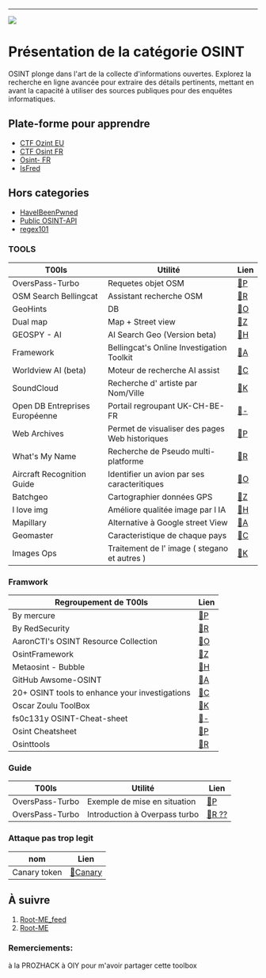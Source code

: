 
---

![](https://hedgedoc.raltheo.fr/uploads/34fec1da-d76f-4e17-92d5-ea2c1186ff1c.png)


# Présentation de la catégorie OSINT
OSINT plonge dans l'art de la collecte d'informations ouvertes. Explorez la recherche en ligne avancée pour extraire des détails pertinents, mettant en avant la capacité à utiliser des sources publiques pour des enquêtes informatiques.

## Plate-forme pour apprendre
* [CTF Ozint EU ](https://ozint.eu/)
* [CTF Osint FR ](https://ctf.challenge-osint.fr/)
* [Osint- FR](https://osintfr.com/fr/accueil/)
* [IsFred](https://isfred.fr/)
## Hors categories
* [HaveIBeenPwned](https://haveibeenpwned.com)
* [Public OSINT-API](https://github.com/cipher387/API-s-for-OSINT/?tab=readme-ov-file#flights) 
* [regex101](https://regex101.com/)
### TOOLS

| T00ls | Utilité  | Lien |
| -------- | -------- | ---------- |
| OversPass-Turbo     | Requetes objet OSM    | [:link:P](https://overpass-turbo.eu) |
| OSM Search Bellingcat| Assistant recherche OSM|[:link:R](https://osm-search.bellingcat.com/)|
| GeoHints | DB | [:link:O](https://geohints.com) |
| Dual map | Map + Street view | [:link:Z](https://www.dualmaps.com) |
| GEOSPY - AI | AI Search Geo (Version beta) |[:link:H](https://geospy.ai) |
| Framework | Bellingcat's Online Investigation Toolkit | [:link:A](https://docs.google.com/spreadsheets/d/18rtqh8EG2q1xBo2cLNyhIDuK9jrPGwYr9DI2UncoqJQ/edit#gid=930747607) |
| Worldview AI (beta) | Moteur de recherche AI assist | [:link:C](https://worldview.ai/)
| SoundCloud|Recherche d' artiste par Nom/Ville|[:link:K](https://soundcloud.com/)|
| Open DB Entreprises Européenne |Portail regroupant UK-CH-BE-FR|[:link:-](https://www.pappers.in/)|
| Web Archives |Permet de visualiser des pages Web historiques | [:link:P](https://archive.org/web)
| What's My Name | Recherche de Pseudo multi-platforme | [:link:R](https://whatsmyname.app)| 
| Aircraft Recognition Guide| Identifier un avion par ses caracteritiques| [:link:O](https://www.aircraftrecognitionguide.com/identify-aircraft/identify-by-airplane-characteristics)
|Batchgeo|Cartographier données GPS|[:link:Z](https://fr.batchgeo.com/)|
|I love img| Améliore qualitée image par l IA|[:link:H](https://www.iloveimg.com/fr/augmentez-resolution-image)|
|Mapillary| Alternative à Google street View |[:link:A](https://www.mapillary.com/?locale=fr_FR)|
|Geomaster|Caracteristique de chaque pays|[:link:C](https://geomastr.com/)|
|Images Ops|Traitement de l' image ( stegano et autres )|[:link:K](https://imgops.com/imgops.com/1hr-tempcache/userUploadTempCache_ip109.208.16.40_utc_20240930-202222_img1.png)|


### Framwork

| Regroupement de T00ls | Lien |
| -------- | ---------- |
|By mercure|[:link:P](https://start.me/p/JDraa0/osint-eirs)|
|By RedSecurity|[:link:R](https://start.me/p/xjbRK8/osint-ibis)|
|AaronCTI's OSINT Resource Collection|[:link:O](https://docs.google.com/spreadsheets/d/1klugQqw6POlBtuzon8S0b18-gpsDwX-5OYRrB7TyNEw/edit#gid=0)|
|OsintFramework |[:link:Z](https://osintframework.com/)|
|Metaosint - Bubble|[:link:H](https://metaosint.github.io/chart)|
|GitHub Awsome-OSINT|[:link:A](https://github.com/jivoi/awesome-osint)|
|20+ OSINT tools to enhance your investigations|[:link:C](https://linkurious.com/blog/osint-tools-enhance-investigations/)|
|Oscar Zoulu ToolBox|[:link:K](https://oscarzulu.org/s/toolbox)|
|fs0c131y OSINT-Cheat-sheet|[:link:-](https://github.com/fs0c131y/OSINT-Cheat-sheet)|
|Osint Cheatsheet|[:link:P](https://saabyy.github.io/osintcheatsheet/markmap.html)|
|Osinttools|[:link:R](https://osinttools.io)|


### Guide

| T00ls | Utilité  | Lien |
| -------- | -------- | ---------- |
| OversPass-Turbo     |Exemple de mise en situation | [:link:P](https://predictalab.medium.com/geoint-comment-utiliser-overpass-turbo-pour-losint-ed1da66354e9) |
| OversPass-Turbo | Introduction à Overpass turbo | [:link:R ??](https://sites-formations.univ-rennes2.fr/mastersigat/Cours/OverpassTurbo_SOTM_2022.pdf) 

### Attaque pas trop legit
|nom|Lien|
|-|-|
|Canary token|[:link:Canary](https://canarytokens.org/generate)|

## À suivre 
1. [Root-ME_feed](https://twitter.com/rootme_org)
2. [Root-ME](https://root-me.org)
### Remerciements:
à la PROZHACK
à OIY
pour m'avoir partager cette toolbox
